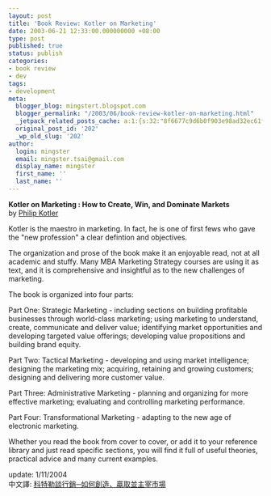 ```yaml
---
layout: post
title: 'Book Review: Kotler on Marketing'
date: 2003-06-21 12:33:00.000000000 +08:00
type: post
published: true
status: publish
categories:
- book review
- dev
tags:
- development
meta:
  blogger_blog: mingstert.blogspot.com
  blogger_permalink: "/2003/06/book-review-kotler-on-marketing.html"
  _jetpack_related_posts_cache: a:1:{s:32:"8f6677c9d6b0f903e98ad32ec61f8deb";a:2:{s:7:"expires";i:1453387095;s:7:"payload";a:3:{i:0;a:1:{s:2:"id";i:32;}i:1;a:1:{s:2:"id";i:8;}i:2;a:1:{s:2:"id";i:16;}}}}
  original_post_id: '202'
  _wp_old_slug: '202'
author:
  login: mingster
  email: mingster.tsai@gmail.com
  display_name: mingster
  first_name: ''
  last_name: ''
---
```

<p><strong><span style="font-size:100%;">Kotler on Marketing : How to Create, Win, and Dominate Markets<br /></span></strong>by <a href="http://www.amazon.com/exec/obidos/search-handle-url/index=books&amp;field-author-exact=Philip%20Kotler&amp;rank=-relevance%2C%2Bavailability%2C-daterank/103-2319014-6360612" target="_blank">Philip Kotler</a></p>
<p>Kotler is the maestro in marketing. In fact, he is one of first fews who gave the "new profession" a clear defintion and objectives.</p>
<p>The organization and prose of the book make it an enjoyable read, not at all academic and stuffy. Many MBA Marketing Strategy courses are using it as text, and it is comprehensive and insightful as to the new challenges of marketing.
<p>The book is organized into four parts:
<p>Part One: Strategic Marketing - including sections on building profitable businesses through world-class marketing; using marketing to understand, create, communicate and deliver value; identifying market opportunities and developing targeted value offerings; developing value propositions and building brand equity.
<p>Part Two: Tactical Marketing - developing and using market intelligence; designing the marketing mix; acquiring, retaining and growing customers; designing and delivering more customer value.
<p>Part Three: Administrative Marketing - planning and organizing for more effective marketing; evaluating and controlling marketing performance.
<p>Part Four: Transformational Marketing - adapting to the new age of electronic marketing.
<p>Whether you read the book from cover to cover, or add it to your reference library and just read specific sections, you will find it full of useful theories, practical advice and many current examples.</p>
<p>update: 1/11/2004<br />中文譯: <a href="http://www.books.com.tw/exep/prod/booksfile.php?item=0010055389" target="_blank">科特勒談行銷─如何創造、贏取並主宰市場</a></p></p></p></p>
